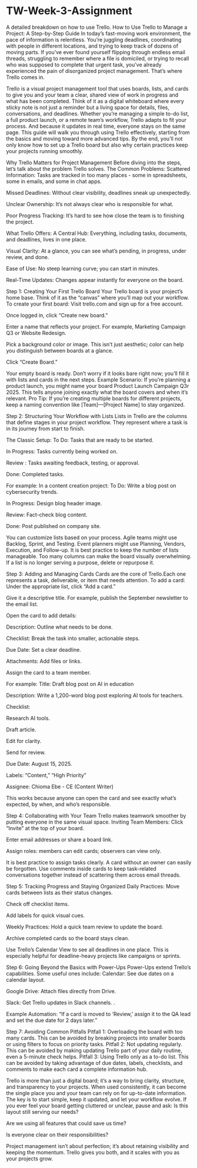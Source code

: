 # TW-Week-3-Assignment
A detailed breakdown on how to use Trello.
How to Use Trello to Manage a Project: A Step-by-Step Guide
In today’s fast-moving work environment, the pace of information is relentless. You’re juggling deadlines, coordinating with people in different locations, and trying to keep track of dozens of moving parts.
If you’ve ever found yourself flipping through endless email threads, struggling to remember where a file is domiciled, or trying to recall who was supposed to complete that urgent task, you’ve already experienced the pain of disorganized project management.
That’s where Trello comes in.

Trello is a visual project management tool that uses boards, lists, and cards to give you and your team a clear, shared view of work in progress and what has been completed. Think of it as a digital whiteboard where every sticky note is not just a reminder but a living space for details, files, conversations, and deadlines.
Whether you’re managing a simple to-do list, a full product launch, or a remote team’s workflow, Trello adapts to fit your process. And because it updates in real time, everyone stays on the same page.
This guide will walk you through using Trello effectively, starting from the basics and moving toward more advanced tips. By the end, you’ll not only know how to set up a Trello board but also why certain practices keep your projects running smoothly.

Why Trello Matters for Project Management
Before diving into the steps, let’s talk about the problem Trello solves.
The Common Problems:
Scattered Information: Tasks are tracked in too many places - some in spreadsheets, some in emails, and some in chat apps.


Missed Deadlines: Without clear visibility, deadlines sneak up unexpectedly.


Unclear Ownership: It’s not always clear who is responsible for what.


Poor Progress Tracking: It’s hard to see how close the team is to finishing the project.


What Trello Offers:
A Central Hub: Everything, including tasks, documents, and deadlines, lives in one place.


Visual Clarity: At a glance, you can see what’s pending, in progress, under review, and done.


Ease of Use: No steep learning curve; you can start in minutes.


Real-Time Updates: Changes appear instantly for everyone on the board.


Step 1: Creating Your First Trello Board
Your Trello board is your project’s home base. Think of it as the “canvas” where you’ll map out your workflow.
To create your first board:
Visit trello.com and sign up for a free account.


Once logged in, click “Create new board.”


Enter a name that reflects your project. For example, Marketing Campaign Q3 or Website Redesign.



Pick a background color or image. This isn’t just aesthetic; color can help you distinguish between boards at a glance.

Click “Create Board.”


Your empty board is ready. Don’t worry if it looks bare right now; you’ll fill it with lists and cards in the next steps.
Example Scenario:
 If you’re planning a product launch, you might name your board Product Launch Campaign Q3r 2025. This tells anyone joining exactly what the board covers and when it’s relevant.
Pro Tip: If you’re creating multiple boards for different projects, keep a naming convention like [Team]—[Project Name] to stay organized.

Step 2: Structuring Your Workflow with Lists
Lists in Trello are the columns that define stages in your project workflow. They represent where a task is in its journey from start to finish.

The Classic Setup:
To Do: Tasks that are ready to be started.


In Progress: Tasks currently being worked on.


Review : Tasks awaiting feedback, testing, or approval.


Done: Completed tasks.


For example:
 In a content creation project:
To Do: Write a blog post on cybersecurity trends.


In Progress: Design blog header image.


Review: Fact-check blog content.


Done: Post published on company site.


You can customize lists based on your process. Agile teams might use Backlog, Sprint, and Testing. Event planners might use Planning, Vendors, Execution, and Follow-up.
It is best practice to keep the number of lists manageable. Too many columns can make the board visually overwhelming.
 If a list is no longer serving a purpose, delete or repurpose it.

Step 3: Adding and Managing Cards
Cards are the core of Trello.Each one represents a task, deliverable, or item that needs attention.
To add a card:
Under the appropriate list, click “Add a card.”


Give it a descriptive title. For example, publish the September newsletter to the email list.


Open the card to add details:

Description: Outline what needs to be done.


Checklist: Break the task into smaller, actionable steps.


Due Date: Set a clear deadline.


Attachments: Add files or links.



Assign the card to a team member.


For example:
Title: Draft blog post on AI in education


Description: Write a 1,200-word blog post exploring AI tools for teachers.


Checklist:


Research AI tools.


Draft article.


Edit for clarity.


Send for review.


Due Date: August 15, 2025.


Labels: “Content,” “High Priority”


Assignee: Chioma Ebe - CE (Content Writer)



This works because anyone can open the card and see exactly what’s expected, by when, and who’s responsible.

Step 4: Collaborating with Your Team
Trello makes teamwork smoother by putting everyone in the same visual space.
Inviting Team Members:
Click “Invite” at the top of your board.


Enter email addresses or share a board link.


Assign roles: members can edit cards; observers can view only.



It is best practice to assign tasks clearly. A card without an owner can easily be forgotten.
Use comments inside cards to keep task-related conversations together instead of scattering them across email threads.

Step 5: Tracking Progress and Staying Organized
Daily Practices:
Move cards between lists as their status changes.


Check off checklist items.


Add labels for quick visual cues.


Weekly Practices:
Hold a quick team review to update the board.


Archive completed cards so the board stays clean.


Use Trello’s Calendar View to see all deadlines in one place. This is especially helpful for deadline-heavy projects like campaigns or sprints.


Step 6: Going Beyond the Basics with Power-Ups
Power-Ups extend Trello’s capabilities. Some useful ones include:
Calendar: See due dates on a calendar layout.


Google Drive: Attach files directly from Drive.


Slack: Get Trello updates in Slack channels.
.


Example Automation:
 “If a card is moved to ‘Review,’ assign it to the QA lead and set the due date for 2 days later.”

Step 7: Avoiding Common Pitfalls
Pitfall 1: Overloading the board with too many cards.
  This can be avoided by breaking projects into smaller boards or using filters to focus on priority tasks.
Pitfall 2: Not updating regularly.
 This can be avoided by making updating Trello part of your daily routine, even a 5-minute check helps.
Pitfall 3: Using Trello only as a to-do list.
 This can be avoided by taking advantage of due dates, labels, checklists, and comments to make each card a complete information hub.



Trello is more than just a digital board; it’s a way to bring clarity, structure, and transparency to your projects. When used consistently, it can become the single place you and your team can rely on for up-to-date information.
The key is to start simple, keep it updated, and let your workflow evolve.
If you ever feel your board getting cluttered or unclear, pause and ask:
Is this layout still serving our needs?


Are we using all features that could save us time?


Is everyone clear on their responsibilities?


Project management isn’t about perfection; it’s about retaining visibility and keeping the momentum. Trello gives you both, and it scales with you as your projects grow.

